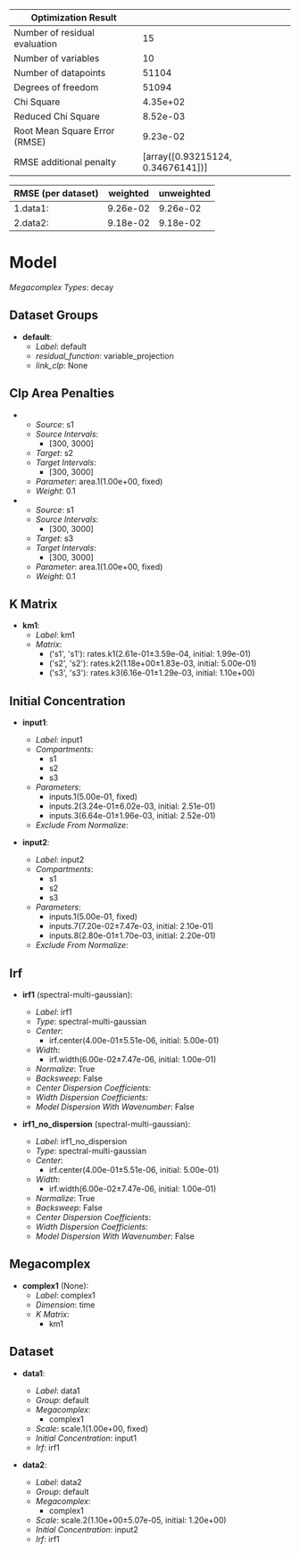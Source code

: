 | Optimization Result           |                                   |
|-------------------------------|-----------------------------------|
| Number of residual evaluation | 15                                |
| Number of variables           | 10                                |
| Number of datapoints          | 51104                             |
| Degrees of freedom            | 51094                             |
| Chi Square                    | 4.35e+02                          |
| Reduced Chi Square            | 8.52e-03                          |
| Root Mean Square Error (RMSE) | 9.23e-02                          |
| RMSE additional penalty       | [array([0.93215124, 0.34676141])] |

| RMSE (per dataset)   |   weighted |   unweighted |
|----------------------|------------|--------------|
| 1.data1:             |   9.26e-02 |     9.26e-02 |
| 2.data2:             |   9.18e-02 |     9.18e-02 |

# Model

_Megacomplex Types_: decay

## Dataset Groups

* **default**:
  * *Label*: default
  * *residual_function*: variable_projection
  * *link_clp*: None

## Clp Area Penalties

* 
    * *Source*: s1
    * *Source Intervals*: 
      * [300, 3000]
    * *Target*: s2
    * *Target Intervals*: 
      * [300, 3000]
    * *Parameter*: area.1(1.00e+00, fixed)
    * *Weight*: 0.1
  
* 
    * *Source*: s1
    * *Source Intervals*: 
      * [300, 3000]
    * *Target*: s3
    * *Target Intervals*: 
      * [300, 3000]
    * *Parameter*: area.1(1.00e+00, fixed)
    * *Weight*: 0.1
  

## K Matrix

* **km1**:
    * *Label*: km1
    * *Matrix*: 
      * ('s1', 's1'): rates.k1(2.61e-01±3.59e-04, initial: 1.99e-01)
      * ('s2', 's2'): rates.k2(1.18e+00±1.83e-03, initial: 5.00e-01)
      * ('s3', 's3'): rates.k3(6.16e-01±1.29e-03, initial: 1.10e+00)
  

## Initial Concentration

* **input1**:
    * *Label*: input1
    * *Compartments*: 
      * s1
      * s2
      * s3
    * *Parameters*: 
      * inputs.1(5.00e-01, fixed)
      * inputs.2(3.24e-01±6.02e-03, initial: 2.51e-01)
      * inputs.3(6.64e-01±1.96e-03, initial: 2.52e-01)
    * *Exclude From Normalize*: 
  
* **input2**:
    * *Label*: input2
    * *Compartments*: 
      * s1
      * s2
      * s3
    * *Parameters*: 
      * inputs.1(5.00e-01, fixed)
      * inputs.7(7.20e-02±7.47e-03, initial: 2.10e-01)
      * inputs.8(2.80e-01±1.70e-03, initial: 2.20e-01)
    * *Exclude From Normalize*: 
  

## Irf

* **irf1** (spectral-multi-gaussian):
    * *Label*: irf1
    * *Type*: spectral-multi-gaussian
    * *Center*: 
      * irf.center(4.00e-01±5.51e-06, initial: 5.00e-01)
    * *Width*: 
      * irf.width(6.00e-02±7.47e-06, initial: 1.00e-01)
    * *Normalize*: True
    * *Backsweep*: False
    * *Center Dispersion Coefficients*: 
    * *Width Dispersion Coefficients*: 
    * *Model Dispersion With Wavenumber*: False
  
* **irf1_no_dispersion** (spectral-multi-gaussian):
    * *Label*: irf1_no_dispersion
    * *Type*: spectral-multi-gaussian
    * *Center*: 
      * irf.center(4.00e-01±5.51e-06, initial: 5.00e-01)
    * *Width*: 
      * irf.width(6.00e-02±7.47e-06, initial: 1.00e-01)
    * *Normalize*: True
    * *Backsweep*: False
    * *Center Dispersion Coefficients*: 
    * *Width Dispersion Coefficients*: 
    * *Model Dispersion With Wavenumber*: False
  

## Megacomplex

* **complex1** (None):
    * *Label*: complex1
    * *Dimension*: time
    * *K Matrix*: 
      * km1
  

## Dataset

* **data1**:
    * *Label*: data1
    * *Group*: default
    * *Megacomplex*: 
      * complex1
    * *Scale*: scale.1(1.00e+00, fixed)
    * *Initial Concentration*: input1
    * *Irf*: irf1
  
* **data2**:
    * *Label*: data2
    * *Group*: default
    * *Megacomplex*: 
      * complex1
    * *Scale*: scale.2(1.10e+00±5.07e-05, initial: 1.20e+00)
    * *Initial Concentration*: input2
    * *Irf*: irf1
  

